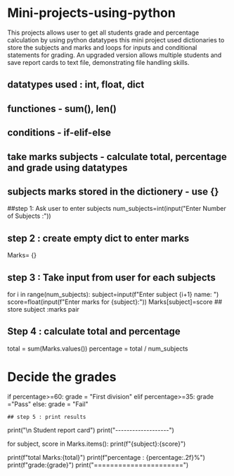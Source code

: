 # Mini-projects-using-python
This projects allows user to get all students grade and percentage calculation by using python datatypes this mini project used dictionaries to store the subjects and marks and loops for inputs and conditional statements for grading. An upgraded version allows multiple students and save report cards to text file, demonstrating file handling skills.

## datatypes used : int, float, dict
## functiones - sum(), len()
## conditions - if-elif-else
## take marks subjects - calculate total, percentage and grade using datatypes
 
## subjects marks stored in the dictionery - use {}


##step 1: Ask user to enter subjects
num_subjects=int(input("Enter Number of Subjects :"))

## step 2 : create empty dict to enter marks

Marks= {}

## step 3 : Take input from user for each subjects

for i in range(num_subjects):
    subject=input(f"Enter subject {i+1} name: ")
    score=float(input(f"Enter marks for {subject}:"))
    Marks[subject]=score   ## store subject :marks pair


## Step 4 : calculate total and percentage

total = sum(Marks.values())
percentage = total / num_subjects

# Decide the grades 

if percentage>=60:
    grade = "First division"
elif percentage>=35:
    grade ="Pass"
else:
    grade = "Fail"

    ## step 5 : print results 

print("\n Student report card")
print("-------------------")

for subject, score in Marks.items():
 print(f"{subject}:{score}")


print(f"total Marks:{total}")
print(f"percentage : {percentage:.2f}%")
print(f"grade:{grade}")
print("======================")
